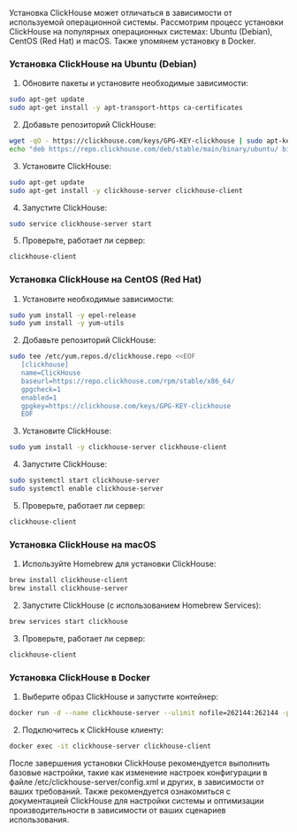 Установка ClickHouse может отличаться в зависимости от используемой операционной системы. Рассмотрим процесс установки ClickHouse на популярных операционных системах: Ubuntu (Debian), CentOS (Red Hat) и macOS. Также упомянем установку в Docker.

### Установка ClickHouse на Ubuntu (Debian)

1. Обновите пакеты и установите необходимые зависимости:
```sh
sudo apt-get update
sudo apt-get install -y apt-transport-https ca-certificates
```

2. Добавьте репозиторий ClickHouse:
```sh
wget -qO - https://clickhouse.com/keys/GPG-KEY-clickhouse | sudo apt-key add -
echo "deb https://repo.clickhouse.com/deb/stable/main/binary/ubuntu/ bionic main" | sudo tee /etc/apt/sources.list.d/clickhouse.list
```

3. Установите ClickHouse:
```sh
sudo apt-get update
sudo apt-get install -y clickhouse-server clickhouse-client
```

4. Запустите ClickHouse:
```sh
sudo service clickhouse-server start
```

5. Проверьте, работает ли сервер:
```sh
clickhouse-client
```

### Установка ClickHouse на CentOS (Red Hat)

1. Установите необходимые зависимости:
```sh
sudo yum install -y epel-release
sudo yum install -y yum-utils
```

2. Добавьте репозиторий ClickHouse:
```sh
sudo tee /etc/yum.repos.d/clickhouse.repo <<EOF
   [clickhouse]
   name=ClickHouse
   baseurl=https://repo.clickhouse.com/rpm/stable/x86_64/
   gpgcheck=1
   enabled=1
   gpgkey=https://clickhouse.com/keys/GPG-KEY-clickhouse
   EOF
```

3. Установите ClickHouse:
```sh
sudo yum install -y clickhouse-server clickhouse-client
```

4. Запустите ClickHouse:
```sh
sudo systemctl start clickhouse-server
sudo systemctl enable clickhouse-server
```

5. Проверьте, работает ли сервер:
```sh
clickhouse-client
```

### Установка ClickHouse на macOS

1. Используйте Homebrew для установки ClickHouse:
```sh
brew install clickhouse-client
brew install clickhouse-server
```

2. Запустите ClickHouse (с использованием Homebrew Services):
```sh
brew services start clickhouse
```

3. Проверьте, работает ли сервер:
```sh
clickhouse-client
```

### Установка ClickHouse в Docker

1. Выберите образ ClickHouse и запустите контейнер:
```sh
docker run -d --name clickhouse-server --ulimit nofile=262144:262144 -p 8123:8123 -p 9000:9000 yandex/clickhouse-server
```

2. Подключитесь к ClickHouse клиенту:
```sh
docker exec -it clickhouse-server clickhouse-client
```

После завершения установки ClickHouse рекомендуется выполнить базовые настройки, такие как изменение настроек конфигурации в файле /etc/clickhouse-server/config.xml и других, в зависимости от ваших требований. Также рекомендуется ознакомиться с документацией ClickHouse для настройки системы и оптимизации производительности в зависимости от ваших сценариев использования.
